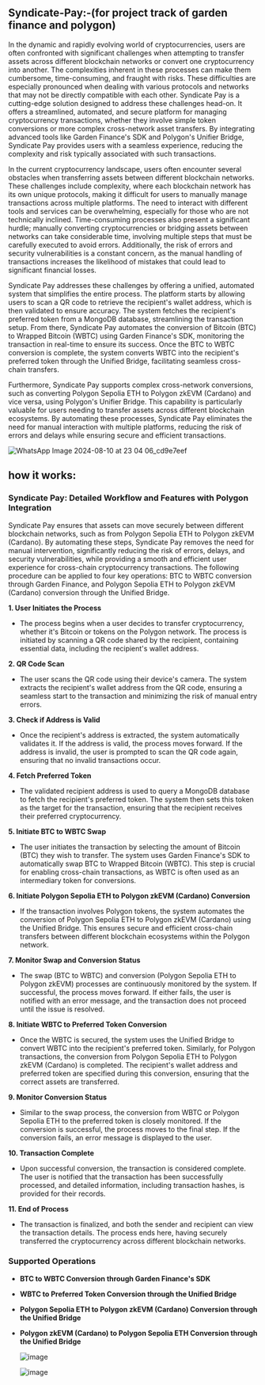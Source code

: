 ## Syndicate-Pay:-(for project track of garden finance and polygon)
  In the dynamic and rapidly evolving world of cryptocurrencies, users are often confronted with significant challenges when attempting to transfer assets across different blockchain networks or convert one cryptocurrency into another. The complexities inherent in these processes can make them cumbersome, time-consuming, and fraught with risks. These difficulties are especially pronounced when dealing with various protocols and networks that may not be directly compatible with each other. Syndicate Pay is a cutting-edge solution designed to address these challenges head-on. It offers a streamlined, automated, and secure platform for managing cryptocurrency transactions, whether they involve simple token conversions or more complex cross-network asset transfers. By integrating advanced tools like Garden Finance's SDK and Polygon's Unifier Bridge, Syndicate Pay provides users with a seamless experience, reducing the complexity and risk typically associated with such transactions.

In the current cryptocurrency landscape, users often encounter several obstacles when transferring assets between different blockchain networks. These challenges include complexity, where each blockchain network has its own unique protocols, making it difficult for users to manually manage transactions across multiple platforms. The need to interact with different tools and services can be overwhelming, especially for those who are not technically inclined. Time-consuming processes also present a significant hurdle; manually converting cryptocurrencies or bridging assets between networks can take considerable time, involving multiple steps that must be carefully executed to avoid errors. Additionally, the risk of errors and security vulnerabilities is a constant concern, as the manual handling of transactions increases the likelihood of mistakes that could lead to significant financial losses.

Syndicate Pay addresses these challenges by offering a unified, automated system that simplifies the entire process. The platform starts by allowing users to scan a QR code to retrieve the recipient's wallet address, which is then validated to ensure accuracy. The system fetches the recipient's preferred token from a MongoDB database, streamlining the transaction setup. From there, Syndicate Pay automates the conversion of Bitcoin (BTC) to Wrapped Bitcoin (WBTC) using Garden Finance's SDK, monitoring the transaction in real-time to ensure its success. Once the BTC to WBTC conversion is complete, the system converts WBTC into the recipient's preferred token through the Unified Bridge, facilitating seamless cross-chain transfers.

Furthermore, Syndicate Pay supports complex cross-network conversions, such as converting Polygon Sepolia ETH to Polygon zkEVM (Cardano) and vice versa, using Polygon's Unifier Bridge. This capability is particularly valuable for users needing to transfer assets across different blockchain ecosystems. By automating these processes, Syndicate Pay eliminates the need for manual interaction with multiple platforms, reducing the risk of errors and delays while ensuring secure and efficient transactions.

![WhatsApp Image 2024-08-10 at 23 04 06_cd9e7eef](https://github.com/user-attachments/assets/31798c14-1cb5-40ed-8b13-e395e07ac54e)

## how it works:
   ### **Syndicate Pay: Detailed Workflow and Features with Polygon Integration**

Syndicate Pay ensures that assets can move securely between different blockchain networks, such as from Polygon Sepolia ETH to Polygon zkEVM (Cardano). By automating these steps, Syndicate Pay removes the need for manual intervention, significantly reducing the risk of errors, delays, and security vulnerabilities, while providing a smooth and efficient user experience for cross-chain cryptocurrency transactions. The following procedure can be applied to four key operations: BTC to WBTC conversion through Garden Finance, and Polygon Sepolia ETH to Polygon zkEVM (Cardano) conversion through the Unified Bridge.

**1. User Initiates the Process**
- The process begins when a user decides to transfer cryptocurrency, whether it's Bitcoin or tokens on the Polygon network. The process is initiated by scanning a QR code shared by the recipient, containing essential data, including the recipient's wallet address.

**2. QR Code Scan**
- The user scans the QR code using their device's camera. The system extracts the recipient's wallet address from the QR code, ensuring a seamless start to the transaction and minimizing the risk of manual entry errors.

**3. Check if Address is Valid**
- Once the recipient's address is extracted, the system automatically validates it. If the address is valid, the process moves forward. If the address is invalid, the user is prompted to scan the QR code again, ensuring that no invalid transactions occur.

**4. Fetch Preferred Token**
- The validated recipient address is used to query a MongoDB database to fetch the recipient's preferred token. The system then sets this token as the target for the transaction, ensuring that the recipient receives their preferred cryptocurrency.

**5. Initiate BTC to WBTC Swap**
- The user initiates the transaction by selecting the amount of Bitcoin (BTC) they wish to transfer. The system uses Garden Finance's SDK to automatically swap BTC to Wrapped Bitcoin (WBTC). This step is crucial for enabling cross-chain transactions, as WBTC is often used as an intermediary token for conversions.

**6. Initiate Polygon Sepolia ETH to Polygon zkEVM (Cardano) Conversion**
- If the transaction involves Polygon tokens, the system automates the conversion of Polygon Sepolia ETH to Polygon zkEVM (Cardano) using the Unified Bridge. This ensures secure and efficient cross-chain transfers between different blockchain ecosystems within the Polygon network.

**7. Monitor Swap and Conversion Status**
- The swap (BTC to WBTC) and conversion (Polygon Sepolia ETH to Polygon zkEVM) processes are continuously monitored by the system. If successful, the process moves forward. If either fails, the user is notified with an error message, and the transaction does not proceed until the issue is resolved.

**8. Initiate WBTC to Preferred Token Conversion**
- Once the WBTC is secured, the system uses the Unified Bridge to convert WBTC into the recipient's preferred token. Similarly, for Polygon transactions, the conversion from Polygon Sepolia ETH to Polygon zkEVM (Cardano) is completed. The recipient's wallet address and preferred token are specified during this conversion, ensuring that the correct assets are transferred.

**9. Monitor Conversion Status**
- Similar to the swap process, the conversion from WBTC or Polygon Sepolia ETH to the preferred token is closely monitored. If the conversion is successful, the process moves to the final step. If the conversion fails, an error message is displayed to the user.

**10. Transaction Complete**
- Upon successful conversion, the transaction is considered complete. The user is notified that the transaction has been successfully processed, and detailed information, including transaction hashes, is provided for their records.

**11. End of Process**
- The transaction is finalized, and both the sender and recipient can view the transaction details. The process ends here, having securely transferred the cryptocurrency across different blockchain networks.

### **Supported Operations**
- **BTC to WBTC Conversion through Garden Finance's SDK**
- **WBTC to Preferred Token Conversion through the Unified Bridge**
- **Polygon Sepolia ETH to Polygon zkEVM (Cardano) Conversion through the Unified Bridge**
- **Polygon zkEVM (Cardano) to Polygon Sepolia ETH Conversion through the Unified Bridge**

    

   ![image](https://github.com/user-attachments/assets/de7a5bfe-2f92-492e-a581-b4ab3887e82a)

  ![image](https://github.com/user-attachments/assets/c4bd267b-e4d5-47bb-bb05-6312905167c0)
